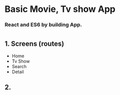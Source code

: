 # Basic Movie, Tv show App

### React and ES6 by building App.

#

## 1. Screens (routes)

- Home
- Tv Show
- Search
- Detail

## 2.
